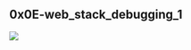 ## 0x0E-web_stack_debugging_1

![](https://s3.amazonaws.com/intranet-projects-files/holbertonschool-sysadmin_devops/271/B4eeypV.jpg)
